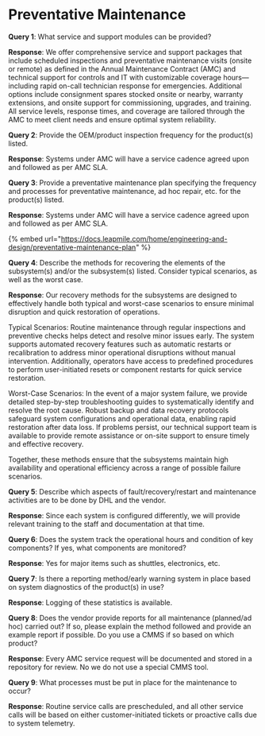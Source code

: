 # Preventative Maintenance

**Query 1**: What service and support modules can be provided?

**Response**: We offer comprehensive service and support packages that include scheduled inspections and preventative maintenance visits (onsite or remote) as defined in the Annual Maintenance Contract (AMC) and technical support for controls and IT with customizable coverage hours—including rapid on-call technician response for emergencies. Additional options include consignment spares stocked onsite or nearby, warranty extensions, and onsite support for commissioning, upgrades, and training. All service levels, response times, and coverage are tailored through the AMC to meet client needs and ensure optimal system reliability.

**Query 2**: Provide the OEM/product inspection frequency for the product(s) listed.

**Response**: Systems under AMC will have a service cadence agreed upon and followed as per AMC SLA.

**Query 3**: Provide a preventative maintenance plan specifying the frequency and processes for preventative maintenance, ad hoc repair, etc. for the product(s) listed.

**Response**: Systems under AMC will have a service cadence agreed upon and followed as per AMC SLA.

{% embed url="https://docs.leapmile.com/home/engineering-and-design/preventative-maintenance-plan" %}

**Query 4**: Describe the methods for recovering the elements of the subsystem(s) and/or the subsystem(s) listed. Consider typical scenarios, as well as the worst case.

**Response**: Our recovery methods for the subsystems are designed to effectively handle both typical and worst-case scenarios to ensure minimal disruption and quick restoration of operations.

Typical Scenarios: Routine maintenance through regular inspections and preventive checks helps detect and resolve minor issues early. The system supports automated recovery features such as automatic restarts or recalibration to address minor operational disruptions without manual intervention. Additionally, operators have access to predefined procedures to perform user-initiated resets or component restarts for quick service restoration.

Worst-Case Scenarios: In the event of a major system failure, we provide detailed step-by-step troubleshooting guides to systematically identify and resolve the root cause. Robust backup and data recovery protocols safeguard system configurations and operational data, enabling rapid restoration after data loss. If problems persist, our technical support team is available to provide remote assistance or on-site support to ensure timely and effective recovery.

Together, these methods ensure that the subsystems maintain high availability and operational efficiency across a range of possible failure scenarios.

**Query 5**: Describe which aspects of fault/recovery/restart and maintenance activities are to be done by DHL and the vendor.

**Response**: Since each system is configured differently, we will provide relevant training to the staff and documentation at that time.

**Query 6**: Does the system track the operational hours and condition of key components? If yes, what components are monitored?

**Response**: Yes for major items such as shuttles, electronics, etc.

**Query 7**: Is there a reporting method/early warning system in place based on system diagnostics of the product(s) in use?

**Response**: Logging of these statistics is available.

**Query 8**: Does the vendor provide reports for all maintenance (planned/ad hoc) carried out? If so, please explain the method followed and provide an example report if possible. Do you use a CMMS if so based on which product?

**Response**: Every AMC service request will be documented and stored in a repository for review. No we do not use a special CMMS tool.

**Query 9**: What processes must be put in place for the maintenance to occur?

**Response**: Routine service calls are prescheduled, and all other service calls will be based on either customer-initiated tickets or proactive calls due to system telemetry.



